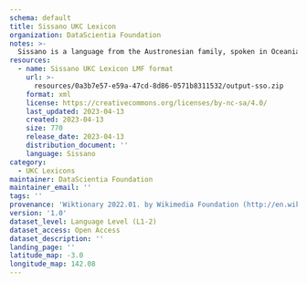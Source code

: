 ```yaml
---
schema: default
title: Sissano UKC Lexicon
organization: DataScientia Foundation
notes: >-
  Sissano is a language from the Austronesian family, spoken in Oceania. The UKC Lexicon of Sissano is represented as a lexico-semantic network. It consists of words, word senses, synsets, as well as sense-level and synset-level relationships.
resources:
  - name: Sissano UKC Lexicon LMF format
    url: >-
      resources/0a3b7e57-e59a-47cd-8d86-0571b8311532/output-sso.zip
    format: xml
    license: https://creativecommons.org/licenses/by-nc-sa/4.0/
    last_updated: 2023-04-13
    created: 2023-04-13
    size: 770
    release_date: 2023-04-13
    distribution_document: ''
    language: Sissano
category:
  - UKC Lexicons
maintainer: DataScientia Foundation
maintainer_email: ''
tags: ''
provenance: 'Wiktionary 2022.01. by Wikimedia Foundation (http://en.wiktionary.org); Princeton WordNet 2.1 by Princeton University (https://wordnet.princeton.edu)'
version: '1.0'
dataset_level: Language Level (L1-2)
dataset_access: Open Access
dataset_description: ''
landing_page: ''
latitude_map: -3.0
longitude_map: 142.08
---
```

